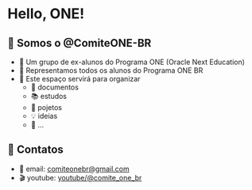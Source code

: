 # Hello, ONE!

## 👋 Somos o @ComiteONE-BR
- 👀 Um grupo de ex-alunos do Programa ONE (Oracle Next Education)
- 🌱 Representamos todos os alunos do Programa ONE BR
- 📂 Este espaço servirá para organizar
  - 📝 documentos
  - 📚 estudos
  - 📐 pojetos
  - 💡 ideias
  - 💭 ...

## 📡 Contatos
- 💌 email: comiteonebr@gmail.com
- 🎬 youtube: [youtube/@comite_one_br](https://www.youtube.com/@comite_one_br)


<!---
ComiteONE-BR/ComiteONE-BR is a ✨ special ✨ repository because its `README.md` (this file) appears on your GitHub profile.
You can click the Preview link to take a look at your changes.
--->
